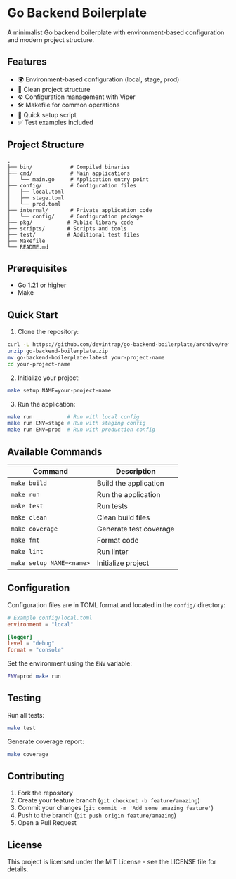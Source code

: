 # Go Backend Boilerplate

A minimalist Go backend boilerplate with environment-based configuration and modern project structure.

## Features

- 🌍 Environment-based configuration (local, stage, prod)
- 📁 Clean project structure
- ⚙️ Configuration management with Viper
- 🛠️ Makefile for common operations
- 🚀 Quick setup script
- ✅ Test examples included

## Project Structure
```
.
├── bin/            # Compiled binaries
├── cmd/            # Main applications
│   └── main.go     # Application entry point
├── config/         # Configuration files
│   ├── local.toml
│   ├── stage.toml
│   └── prod.toml
├── internal/       # Private application code
│   └── config/     # Configuration package
├── pkg/           # Public library code
├── scripts/       # Scripts and tools
├── test/          # Additional test files
├── Makefile
└── README.md
```

## Prerequisites

- Go 1.21 or higher
- Make

## Quick Start

1. Clone the repository:
```bash
curl -L https://github.com/devintrap/go-backend-boilerplate/archive/refs/tags/latest.zip -o go-backend-boilerplate.zip
unzip go-backend-boilerplate.zip
mv go-backend-boilerplate-latest your-project-name
cd your-project-name
```

2. Initialize your project:
```bash
make setup NAME=your-project-name
```

3. Run the application:
```bash
make run           # Run with local config
make run ENV=stage # Run with staging config
make run ENV=prod  # Run with production config
```

## Available Commands

| Command | Description |
|---------|-------------|
| `make build` | Build the application |
| `make run` | Run the application |
| `make test` | Run tests |
| `make clean` | Clean build files |
| `make coverage` | Generate test coverage |
| `make fmt` | Format code |
| `make lint` | Run linter |
| `make setup NAME=<name>` | Initialize project |

## Configuration

Configuration files are in TOML format and located in the `config/` directory:

```toml
# Example config/local.toml
environment = "local"

[logger]
level = "debug"
format = "console"
```

Set the environment using the `ENV` variable:
```bash
ENV=prod make run
```

## Testing

Run all tests:
```bash
make test
```

Generate coverage report:
```bash
make coverage
```

## Contributing

1. Fork the repository
2. Create your feature branch (`git checkout -b feature/amazing`)
3. Commit your changes (`git commit -m 'Add some amazing feature'`)
4. Push to the branch (`git push origin feature/amazing`)
5. Open a Pull Request

## License

This project is licensed under the MIT License - see the LICENSE file for details.